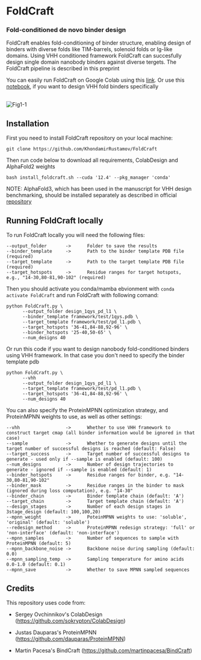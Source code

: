 <h1>FoldCraft</h1>

<h3>Fold-conditioned de novo binder design</h3>
FoldCraft enables fold-conditioning of binder structure, enabling design of binders with diverse folds like TIM-barrels, solenoid folds or Ig-like domains. 
Using VHH conditioned framework FoldCraft can succesfully design single domain nanobody binders against diverse tergets. The FoldCraft pipeline is described in this preprint

You can easily run FoldCraft on Google Colab using this <a href="https://colab.research.google.com/github/KhondamirRustamov/FoldCraft/blob/main/FoldCraft.ipynb">link</a>. Or use this <a href='https://colab.research.google.com/github/KhondamirRustamov/FoldCraft/blob/main/FoldCraft_VHH.ipynb'>notebook</a>, if you want to design VHH fold binders specifically
<br>
<br>


![Fig1-1](https://github.com/user-attachments/assets/b7612207-be45-410d-aaff-fc2586ea765e)


<h2>Installation</h2>

First you need to install FoldCraft repository on your local machine:

`git clone https://github.com/KhondamirRustamov/FoldCraft`

Then run code below to download all requirements, ColabDesign and AlphaFold2 weights

`bash install_foldcraft.sh --cuda '12.4' --pkg_manager 'conda'`

NOTE: AlphaFold3, which has been used in the manuscript for VHH design benchmarking, should be installed separately as described in official <a href='https://github.com/google-deepmind/alphafold3'>repository</a>

<h2>Running FoldCraft locally</h2>

To run FoldCraft locally you will need the following files:

```
--output_folder       ->      Folder to save the results
--binder_template     ->      Path to the binder template PDB file (required)
--target_template     ->      Path to the target template PDB file (required)
--target_hotspots     ->      Residue ranges for target hotspots, e.g., "14-30,80-81,90-102" (required)
```

Then you should activate you conda/mamba ebvionment with `conda activate FoldCraft` and run FoldCraft with following comand:
```
python FoldCraft.py \
      --output_folder design_1qys_pd_l1 \
      --binder_template framework/test/1qys.pdb \
      --target_template framework/test/pd_l1.pdb \
      --target_hotspots '36-41,84-88,92-96' \
      --binder_hotspots '25-40,50-65' \
      --num_designs 40
```
Or run this code if you want to design nanobody fold-conditioned binders using VHH framework. In that case you don't need to specify the binder template pdb
```
python FoldCraft.py \
      --vhh 
      --output_folder design_1qys_pd_l1 \
      --target_template framework/test/pd_l1.pdb \
      --target_hotspots '36-41,84-88,92-96' \
      --num_designs 40
```

You can also specify the ProteinMPNN optimization strategy, and ProteinMPNN weights to use, as well as other settings:
```
--vhh                 ->      Whether to use VHH framework to construct target cmap (all binder information would be ignored in that case)
--sample              ->      Whether to generate designs until the target number of successful designs is reached (default: False)
--target_success      ->      Target number of successful designs to generate - used only if --sample is enabled (default: 100)
--num_designs         ->      Number of design trajectories to generate - ignored if --sample is enabled (default: 1)
--binder_hotspots     ->      Residue ranges for binder, e.g. "14-30,80-81,90-102"
--binder_mask         ->      Residue ranges in the binder to mask (ignored during loss computation), e.g. "14-30"
--binder_chain        ->      Binder template chain (default: 'A')
--target_chain        ->      Target template chain (default: 'A')
--design_stages       ->      Number of each design stages in 3stage_design (default: 100,100,20)
--mpnn_weight         ->      PoteinMPNN weights to use: 'soluble', 'original' (default: 'soluble')
--redesign_method     ->      ProteinMPNN redesign strategy: 'full' or 'non-interface' (default: 'non-interface')
--mpnn_samples        ->      Number of sequences to sample with ProteinMPNN (default: 5)
--mpnn_backbone_noise ->      Backbone noise during sampling (default: 0.0)
--mpnn_sampling_temp  ->      Sampling temperature for amino acids 0.0-1.0 (default: 0.1)
--mpnn_save           ->      Whether to save MPNN sampled sequences
```

<h2>Credits</h2>

This repository uses code from:

* Sergey Ovchinnikov's ColabDesign (https://github.com/sokrypton/ColabDesign)

* Justas Dauparas's ProteinMPNN (https://github.com/dauparas/ProteinMPNN)

*   Martin Pacesa's BindCraft (https://github.com/martinpacesa/BindCraft)
